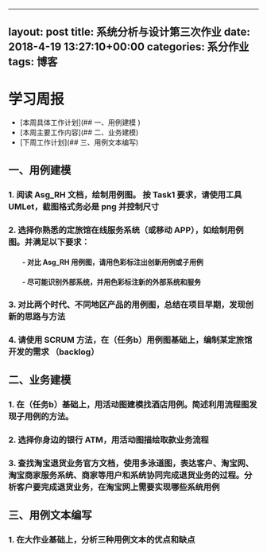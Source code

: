 
---
layout: post
title: 系统分析与设计第三次作业
date: 2018-4-19 13:27:10+00:00
categories: 系分作业
tags: 博客
---
# 学习周报
* [本周具体工作计划](## 一、用例建模 )
* [本周主要工作内容](## 二、业务建模)
* [下周工作计划](## 三、用例文本编写)
## 一、用例建模
### 1.  阅读 Asg_RH 文档，绘制用例图。 按 Task1 要求，请使用工具 UMLet，截图格式务必是 png 并控制尺寸
### 2. 选择你熟悉的定旅馆在线服务系统（或移动 APP），如绘制用例图。并满足以下要求：
#### 　　- 对比 Asg_RH 用例图，请用色彩标注出创新用例或子用例
#### 　　- 尽可能识别外部系统，并用色彩标注新的外部系统和服务
### 3. 对比两个时代、不同地区产品的用例图，总结在项目早期，发现创新的思路与方法
### 4. 请使用 SCRUM 方法，在（任务b）用例图基础上，编制某定旅馆开发的需求 （backlog）
## 二、业务建模
### 1.  在（任务b）基础上，用活动图建模找酒店用例。简述利用流程图发现子用例的方法。
### 2. 选择你身边的银行 ATM，用活动图描绘取款业务流程
### 3. 查找淘宝退货业务官方文档，使用多泳道图，表达客户、淘宝网、淘宝商家服务系统、商家等用户和系统协同完成退货业务的过程。分析客户要完成退货业务，在淘宝网上需要实现哪些系统用例
## 三、用例文本编写
### 1. 在大作业基础上，分析三种用例文本的优点和缺点

